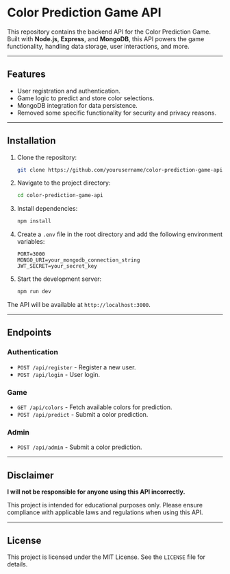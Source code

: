 # Color Prediction Game API

This repository contains the backend API for the Color Prediction Game. Built with **Node.js**, **Express**, and **MongoDB**, this API powers the game functionality, handling data storage, user interactions, and more.

---

## Features

- User registration and authentication.
- Game logic to predict and store color selections.
- MongoDB integration for data persistence.
- Removed some specific functionality for security and privacy reasons.

---

## Installation

1. Clone the repository:
   ```bash
   git clone https://github.com/yourusername/color-prediction-game-api.git
   ```

2. Navigate to the project directory:
   ```bash
   cd color-prediction-game-api
   ```

3. Install dependencies:
   ```bash
   npm install
   ```

4. Create a `.env` file in the root directory and add the following environment variables:
   ```env
   PORT=3000
   MONGO_URI=your_mongodb_connection_string
   JWT_SECRET=your_secret_key
   ```

5. Start the development server:
   ```bash
   npm run dev
   ```

The API will be available at `http://localhost:3000`.

---

## Endpoints

### Authentication
- `POST /api/register` - Register a new user.
- `POST /api/login` - User login.

### Game
- `GET /api/colors` - Fetch available colors for prediction.
- `POST /api/predict` - Submit a color prediction.
  
### Admin
- `POST /api/admin` - Submit a color prediction.

---

## Disclaimer

**I will not be responsible for anyone using this API incorrectly.**

This project is intended for educational purposes only. Please ensure compliance with applicable laws and regulations when using this API.

---

## License

This project is licensed under the MIT License. See the `LICENSE` file for details.

